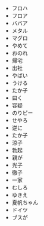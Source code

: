 * フロハ
* フロア
* ババア
* メタル
* マグロ
* やめて
* おのれ
* 帰宅
* 出社
* やばい
* うける
* たか子
* 曰く
* 容疑
* のりピー
* せやろ
* 逆に
* たか子
* 涼子
* 勃起
* 親が
* 光子
* 徹子
* 一家
* むしろ
* ゆきえ
* 夏帆ちゃん
* ドイツ
* ブスが

